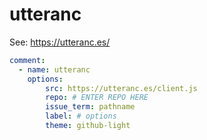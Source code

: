 # utteranc

See: https://utteranc.es/

```yml
comment:
  - name: utteranc
    options:
        src: https://utteranc.es/client.js
        repo: # ENTER REPO HERE
        issue_term: pathname
        label: # options
        theme: github-light
```
